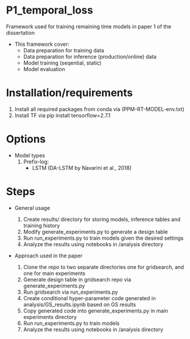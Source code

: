 # P1_temporal_loss
 Framework used for training remaining time models in paper 1 of the dissertation

- This framework cover:
	- Data preparation for training data
	- Data preparation for inference (production/online) data
	- Model training (seqential, static)
	- Model evaluation


# Installation/requirements

1. Install all required packages from conda via (PPM-RT-MODEL-env.txt)
2. Install TF via pip install tensorflow=2.7.1


# Options

- Model types
	1. Prefix-log:
		- LSTM (DA-LSTM by Navarini et al., 2018)


# Steps

- General usage
	1. Create results/ directory for storing models, inference tables and training history
	2. Modify generate_experiments.py to generate a design table
	3. Run run_experiments.py to train models given the desired settings
	4. Analyze the results using notebooks in /analysis directory

- Approach used in the paper
	1. Clone the repo to two separate directories one for gridsearch, and one for main experiments
	2. Generate design table in gridsearch repo via generate_experiments.py
	3. Run gridsearch via run_experiments.py
	4. Create conditional hyper-parameter code generated in analysis/GS_results.ipynb based on GS results
	5. Copy generated code into generate_experiments.py in main experiments directory
	6. Run run_experiments.py to train models
	3. Analyze the results using notebooks in /analysis directory